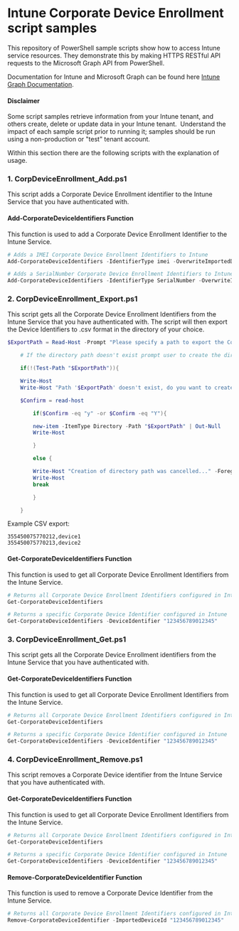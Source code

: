 # Intune Corporate Device Enrollment script samples

This repository of PowerShell sample scripts show how to access Intune service resources.  They demonstrate this by making HTTPS RESTful API requests to the Microsoft Graph API from PowerShell.

Documentation for Intune and Microsoft Graph can be found here [Intune Graph Documentation](https://learn.microsoft.com/graph/api/resources/intune-graph-overview).

#### Disclaimer
Some script samples retrieve information from your Intune tenant, and others create, delete or update data in your Intune tenant.  Understand the impact of each sample script prior to running it; samples should be run using a non-production or "test" tenant account. 

Within this section there are the following scripts with the explanation of usage.

### 1. CorpDeviceEnrollment_Add.ps1
This script adds a Corporate Device Enrollment identifier to the Intune Service that you have authenticated with.

#### Add-CorporateDeviceIdentifiers Function
This function is used to add a Corporate Device Enrollment Identifier to the Intune Service.

```PowerShell
# Adds a IMEI Corporate Device Enrollment Identifiers to Intune
Add-CorporateDeviceIdentifiers -IdentifierType imei -OverwriteImportedDeviceIdentities false -Identifier "123456789012345" -Description "IMEI Device"

# Adds a SerialNumber Corporate Device Enrollment Identifiers to Intune
Add-CorporateDeviceIdentifiers -IdentifierType SerialNumber -OverwriteImportedDeviceIdentities false -Identifier "12345678901234" -Description "SerialNumber Device"
```

### 2. CorpDeviceEnrollment_Export.ps1
This script gets all the Corporate Device Enrollment Identifiers from the Intune Service that you have authenticated with. The script will then export the Device Identifiers to .csv format in the directory of your choice.

```PowerShell
$ExportPath = Read-Host -Prompt "Please specify a path to export the Corporate Device Identifiers to e.g. C:\IntuneOutput"

    # If the directory path doesn't exist prompt user to create the directory

    if(!(Test-Path "$ExportPath")){

    Write-Host
    Write-Host "Path '$ExportPath' doesn't exist, do you want to create this directory? Y or N?" -ForegroundColor Yellow

    $Confirm = read-host

        if($Confirm -eq "y" -or $Confirm -eq "Y"){

        new-item -ItemType Directory -Path "$ExportPath" | Out-Null
        Write-Host

        }

        else {

        Write-Host "Creation of directory path was cancelled..." -ForegroundColor Red
        Write-Host
        break

        }

    }
```
Example CSV export:
```CSV
355450075770212,device1
355450075770213,device2
```

#### Get-CorporateDeviceIdentifiers Function
This function is used to get all Corporate Device Enrollment Identifiers from the Intune Service.

```PowerShell
# Returns all Corporate Device Enrollment Identifiers configured in Intune
Get-CorporateDeviceIdentifiers

# Returns a specific Corporate Device Identifier configured in Intune
Get-CorporateDeviceIdentifiers -DeviceIdentifier "123456789012345"
```

### 3. CorpDeviceEnrollment_Get.ps1
This script gets all the Corporate Device Enrollment identifiers from the Intune Service that you have authenticated with.

#### Get-CorporateDeviceIdentifiers Function
This function is used to get all Corporate Device Enrollment Identifiers from the Intune Service.

```PowerShell
# Returns all Corporate Device Enrollment Identifiers configured in Intune
Get-CorporateDeviceIdentifiers

# Returns a specific Corporate Device Identifier configured in Intune
Get-CorporateDeviceIdentifiers -DeviceIdentifier "123456789012345"

```
### 4. CorpDeviceEnrollment_Remove.ps1
This script removes a Corporate Device identifier from the Intune Service that you have authenticated with.

#### Get-CorporateDeviceIdentifiers Function
This function is used to get all Corporate Device Enrollment Identifiers from the Intune Service.

```PowerShell
# Returns all Corporate Device Enrollment Identifiers configured in Intune
Get-CorporateDeviceIdentifiers

# Returns a specific Corporate Device Identifier configured in Intune
Get-CorporateDeviceIdentifiers -DeviceIdentifier "123456789012345"

```

#### Remove-CorporateDeviceIdentifier Function
This function is used to remove a Corporate Device Identifier from the Intune Service.

```PowerShell
# Returns all Corporate Device Enrollment Identifiers configured in Intune
Remove-CorporateDeviceIdentifier -ImportedDeviceId "123456789012345"

```
